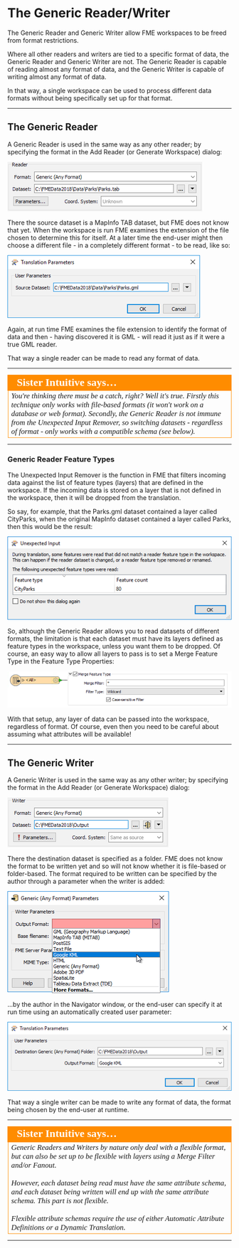 # The Generic Reader/Writer

The Generic Reader and Generic Writer allow FME workspaces to be freed from format restrictions.

Where all other readers and writers are tied to a specific format of data, the Generic Reader and Generic Writer are not. The Generic Reader is capable of reading almost any format of data, and the Generic Writer is capable of writing almost any format of data.

In that way, a single workspace can be used to process different data formats without being specifically set up for that format.

--- 

## The Generic Reader ##

A Generic Reader is used in the same way as any other reader; by specifying the format in the Add Reader (or Generate Workspace) dialog:

![](./Images/Img3.025.SettingGenericReader.png)

There the source dataset is a MapInfo TAB dataset, but FME does not know that yet. When the workspace is run FME examines the extension of the file chosen to determine this for itself.
At a later time the end-user might then choose a different file - in a completely different format - to be read, like so:

![](./Images/Img3.026.GenericReaderDataSelect.png)

Again, at run time FME examines the file extension to identify the format of data and then - having discovered it is GML - will read it just as if it were a true GML reader.

That way a single reader can be made to read any format of data.

---

<table style="border-spacing: 0px">
<tr>
<td style="vertical-align:middle;background-color:darkorange;border: 2px solid darkorange">
<i class="fa fa-quote-left fa-lg fa-pull-left fa-fw" style="color:white;padding-right: 12px;vertical-align:text-top"></i>
<span style="color:white;font-size:x-large;font-weight: bold;font-family:serif">Sister Intuitive says…</span>
</td>
</tr>

<tr>
<td style="border: 1px solid darkorange">
<span style="font-family:serif; font-style:italic; font-size:larger">
You're thinking there must be a catch, right? Well it's true. Firstly this technique only works with file-based formats (it won't work on a database or web format). Secondly, the Generic Reader is not immune from the Unexpected Input Remover, so switching datasets - regardless of format - only works with a compatible schema (see below).
</span>
</td>
</tr>
</table>

---

### Generic Reader Feature Types ###
The Unexpected Input Remover is the function in FME that filters incoming data against the list of feature types (layers) that are defined in the workspace. If the incoming data is stored on a layer that is not defined in the workspace, then it will be dropped from the translation. 

So say, for example, that the Parks.gml dataset contained a layer called CityParks, when the original MapInfo dataset contained a layer called Parks, then this would be the result:

![](./Images/Img3.027.GenericReaderUnexpectedInput.png)

So, although the Generic Reader allows you to read datasets of different formats, the limitation is that each dataset must have its layers defined as feature types in the workspace, unless you want them to be dropped.
Of course, an easy way to allow all layers to pass is to set a Merge Feature Type in the Feature Type Properties:

![](./Images/Img3.028.GenericReaderMergeFilter.png)

With that setup, any layer of data can be passed into the workspace, regardless of format. Of course, even then you need to be careful about assuming what attributes will be available!

---

## The Generic Writer ##

A Generic Writer is used in the same way as any other writer; by specifying the format in the Add Reader (or Generate Workspace) dialog:

![](./Images/Img3.031.SettingGenericWriter.png)

There the destination dataset is specified as a folder. FME does not know the format to be written yet and so will not know whether it is file-based or folder-based.
The format required to be written can be specified by the author through a parameter when the writer is added:

![](./Images/Img3.032.GenericWriterSetFormat.png)

...by the author in the Navigator window, or the end-user can specify it at run time using an automatically created user parameter:

![](./Images/Img3.033.GenericWriterUserParameter.png)

That way a single writer can be made to write any format of data, the format being chosen by the end-user at runtime.

---

<table style="border-spacing: 0px">
<tr>
<td style="vertical-align:middle;background-color:darkorange;border: 2px solid darkorange">
<i class="fa fa-quote-left fa-lg fa-pull-left fa-fw" style="color:white;padding-right: 12px;vertical-align:text-top"></i>
<span style="color:white;font-size:x-large;font-weight: bold;font-family:serif">Sister Intuitive says…</span>
</td>
</tr>

<tr>
<td style="border: 1px solid darkorange">
<span style="font-family:serif; font-style:italic; font-size:larger">
Generic Readers and Writers by nature only deal with a flexible format, but can also be set up to be flexible with layers using a Merge Filter and/or Fanout.
<br><br>However, each dataset being read must have the same attribute schema, and each dataset being written will end up with the same attribute schema. This part is not flexible.
<br><br>Flexible attribute schemas require the use of either Automatic Attribute Definitions or a Dynamic Translation.
</span>
</td>
</tr>
</table>

--- 